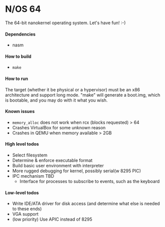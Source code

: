 # N/OS 64

The 64-bit nanokernel operating system.
Let's have fun! :-)

#### Dependencies
  - nasm

#### How to build
  - `make`

#### How to run
  The target (whether it be physical or a hypervisor) must be an x86 architecture
  and support long mode. "make" will generate a boot.img, which is bootable, and
  you may do with it what you wish.

#### Known issues
  - `memory_alloc` does not work when rcx (blocks requested) > 64
  - Crashes VirtualBox for some unknown reason
  - Crashes in QEMU when memory available > 2GB

#### High level todos
  - Select filesystem
  - Determine & enforce executable format
  - Build basic user environment with interpreter
  - More rugged debugging for kernel, possibly serial(w 8295 PIC)
  - IPC mechanism TBD
    - Interface for processes to subscribe to events, such as the keyboard

#### Low-level todos
  - Write IDE/ATA driver for disk access (and determine what else is needed to these ends)
  - VGA support
  - (low priority) Use APIC instead of 8295

